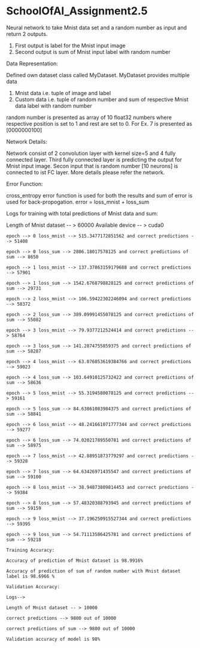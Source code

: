 # SchoolOfAI_Assignment2.5
Neural network to take Mnist data set and a random number as input and return 2 outputs. 

1. First output is label for the Mnist input image
2. Second output is sum of Mnist input label with random number

Data Representation:

Defined own dataset class called MyDataset. MyDataset provides multiple data
1. Mnist data i.e. tuple of image and label
2. Custom data i.e. tuple of random number and sum of respective Mnist data label with random number

random number is presented as array of 10 float32 numbers where respective position is set to 1 and rest are set to 0. For Ex. 7 is presented as [0000000100]

Network Details:

Network consist of 2 convolution layer with kernel size=5 and 4 fully connected layer.
Third fully connected layer is predicting the output for Mnist input image. Secon input that is random number [10 neurons] is connected to ist FC layer. More details please refer the network.

Error Function:

cross_entropy error function is used for both the results and sum of error is used for back-propogation.
error = loss_mnist + loss_sum

Logs for training with total predictions of Mnist data and sum:

Length of Mnist dataset -- > 60000
Available device -- > cuda0

```
epoch --> 0 loss_mnist --> 515.3477172851562 and correct predictions --> 51408

epoch --> 0 loss_sum --> 2806.18017578125 and correct predictions of sum --> 8650

epoch --> 1 loss_mnist --> 137.37863159179688 and correct predictions --> 57901

epoch --> 1 loss_sum --> 1542.6768798828125 and correct predictions of sum --> 29731

epoch --> 2 loss_mnist --> 106.59422302246094 and correct predictions --> 58372

epoch --> 2 loss_sum --> 389.09991455078125 and correct predictions of sum --> 55082

epoch --> 3 loss_mnist --> 79.9377212524414 and correct predictions --> 58764

epoch --> 3 loss_sum --> 141.2874755859375 and correct predictions of sum --> 58287

epoch --> 4 loss_mnist --> 63.076053619384766 and correct predictions --> 59023

epoch --> 4 loss_sum --> 103.64910125732422 and correct predictions of sum --> 58636

epoch --> 5 loss_mnist --> 55.3194580078125 and correct predictions --> 59161

epoch --> 5 loss_sum --> 84.63861083984375 and correct predictions of sum --> 58841

epoch --> 6 loss_mnist --> 48.241661071777344 and correct predictions --> 59277

epoch --> 6 loss_sum --> 74.02021789550781 and correct predictions of sum --> 58975

epoch --> 7 loss_mnist --> 42.88951873779297 and correct predictions --> 59328

epoch --> 7 loss_sum --> 64.63426971435547 and correct predictions of sum --> 59100

epoch --> 8 loss_mnist --> 38.94873809814453 and correct predictions --> 59384

epoch --> 8 loss_sum --> 57.48320388793945 and correct predictions of sum --> 59159

epoch --> 9 loss_mnist --> 37.196250915527344 and correct predictions --> 59395

epoch --> 9 loss_sum --> 54.71113586425781 and correct predictions of sum --> 59218
```

```
Training Accuracy:

Accuracy of prediction of Mnist dataset is 98.9916%

Accuracy of prediction of sum of random number with Mnist dataset label is 98.6966 %
```
```
Validation Accuracy:

Logs-->

Length of Mnist dataset -- > 10000

correct predictions --> 9800 out of 10000

correct predictions of sum --> 9800 out of 10000

Validation accuracy of model is 98%
```
